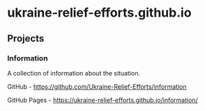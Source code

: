# ukraine-relief-efforts.github.io

## Projects

### Information
A collection of information about the situation.

GitHub - https://github.com/Ukraine-Relief-Efforts/information

GitHub Pages - https://ukraine-relief-efforts.github.io/information/
